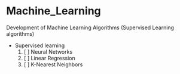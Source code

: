 # Machine_Learning
Development of Machine Learning Algorithms (Supervised Learning algorithms)

+ Supervised learning
  1. [ ] Neural Networks
  2. [ ] Linear Regression
  3. [ ] K-Nearest Neighbors
